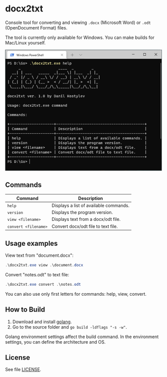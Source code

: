 # docx2txt

Console tool for converting and viewing `.docx` (Microsoft Word) or `.odt` (OpenDocument Format) files.

The tool is currently only available for Windows. You can make builds for Mac/Linux yourself.

![docx2txt help image](./help.png)

## Commands

Command | Description
--- | ---
`help` | Displays a list of available commands.
`version` | Displays the program version.
`view <filename>` | Displays text from a docx/odt file.
`convert <filename>` | Convert docx/odt file to text file.

## Usage examples

View text from "document.docx":

```powershell
.\docx2txt.exe view .\document.docx
```

Convert "notes.odt" to text file:

```powershell
.\docx2txt.exe convert .\notes.odt
```

You can also use only first letters for commands: help, view, convert.

## How to Build

1. Download and install [golang](https://go.dev/).
2. Go to the source folder and `go build -ldflags "-s -w"`.

Golang environment settings affect the build command. In the environment settings, you can define the architecture and OS.

## License

See file [LICENSE](./LICENSE).
